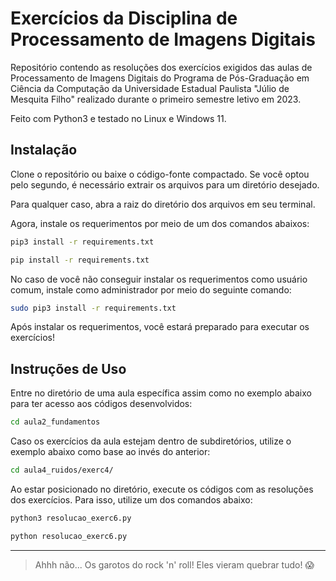 # Exercícios da Disciplina de Processamento de Imagens Digitais

Repositório contendo as resoluções dos exercícios exigidos das aulas de Processamento de Imagens Digitais do Programa de Pós-Graduação em Ciência da Computação da Universidade Estadual Paulista "Júlio de Mesquita Filho" realizado durante o primeiro semestre letivo em 2023.

Feito com Python3 e testado no Linux e Windows 11.

## Instalação

Clone o repositório ou baixe o código-fonte compactado. Se você optou pelo segundo, é necessário extrair os arquivos para um diretório desejado.

Para qualquer caso, abra a raiz do diretório dos arquivos em seu terminal.

Agora, instale os requerimentos por meio de um dos comandos abaixos:

```bash
pip3 install -r requirements.txt
```

```bash
pip install -r requirements.txt
```

No caso de você não conseguir instalar os requerimentos como usuário comum, instale como administrador por meio do seguinte comando:

```bash
sudo pip3 install -r requirements.txt
```

Após instalar os requerimentos, você estará preparado para executar os exercícios!

## Instruções de Uso

Entre no diretório de uma aula específica assim como no exemplo abaixo para ter acesso aos códigos desenvolvidos:

```bash
cd aula2_fundamentos
```

Caso os exercícios da aula estejam dentro de subdiretórios, utilize o exemplo abaixo como base ao invés do anterior:

```bash
cd aula4_ruidos/exerc4/
```

Ao estar posicionado no diretório, execute os códigos com as resoluções dos exercícios. Para isso, utilize um dos comandos abaixo:

```bash
python3 resolucao_exerc6.py
```

```bash
python resolucao_exerc6.py
```

<hr>

> Ahhh não... Os garotos do rock 'n' roll! Eles vieram quebrar tudo! :scream: